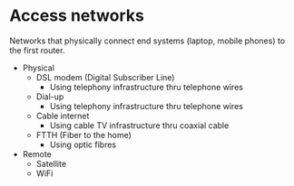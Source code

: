 # Access networks

Networks that physically connect end systems (laptop, mobile phones) to the first router.

- Physical
    - DSL modem (Digital Subscriber Line)
        - Using telephony infrastructure thru telephone wires
    - Dial-up
        - Using telephony infrastructure thru telephone wires
    - Cable internet
        - Using cable TV infrastructure thru coaxial cable
    - FTTH (Fiber to the home)
        - Using optic fibres
- Remote
    - Satellite
    - WiFi
